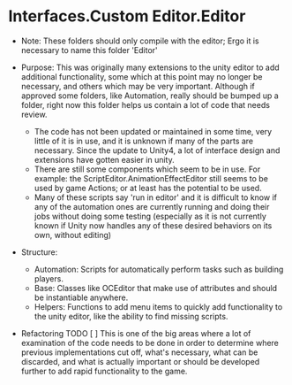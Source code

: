 # Interfaces.Custom Editor.Editor

* Note: These folders should only compile with the editor; Ergo it is necessary to  name this folder 'Editor'
* Purpose: This was originally many extensions to the unity editor to add additional functionality, some which at this point may no longer be necessary, and others which may be very important. Although if approved some folders, like Automation, really should be bumped up a folder, right now this folder helps us contain a lot of code that needs review. 
    * The code has not been updated or maintained in some time, very little of it is in use, and it is unknown if many of the parts are necessary. Since the update to Unity4, a lot of interface design and extensions have gotten easier in unity. 
	* There are still some components which seem to be in use. For example: the ScriptEditor.AnimationEffectEditor still seems to be used by game Actions; or at least has the potential to be used. 
	* Many of these scripts say 'run in editor' and it is difficult to know if any of the automation ones are currently running and doing their jobs without doing some testing (especially as it is not currently known if Unity now handles any of these desired behaviors on its own, without editing)
	
* Structure: 
	
	* Automation: Scripts for automatically perform tasks such as building players. 
	* Base: Classes like OCEditor that make use of attributes and should be instantiable anywhere.
	* Helpers: Functions to add menu items to quickly add functionality to the unity editor, like the ability to find missing scripts. 
	
* Refactoring TODO
    [ ] This is one of the big areas where a lot of examination of the code needs to be done in order to determine where previous implementations cut off, what's necessary, what can be discarded, and what is actually important or should be developed further to add rapid functionality to the game. 
